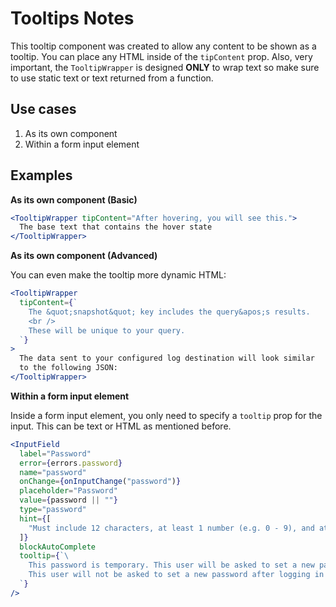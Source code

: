 # Tooltips Notes

This tooltip component was created to allow any content to be shown as a tooltip. You can place any
HTML inside of the `tipContent` prop. Also, very important, the `TooltipWrapper` is designed **ONLY**
to wrap text so make sure to use static text or text returned from a function.

## Use cases

1. As its own component
2. Within a form input element

## Examples

**As its own component (Basic)**
```jsx
<TooltipWrapper tipContent="After hovering, you will see this.">
  The base text that contains the hover state
</TooltipWrapper>
```

**As its own component (Advanced)**

You can even make the tooltip more dynamic HTML:

```jsx
<TooltipWrapper
  tipContent={`
    The &quot;snapshot&quot; key includes the query&apos;s results. 
    <br />
    These will be unique to your query.
  `}
>
  The data sent to your configured log destination will look similar
  to the following JSON:
</TooltipWrapper>
```

**Within a form input element**

Inside a form input element, you only need to specify a `tooltip` prop for the input. This can be
text or HTML as mentioned before.

```jsx
<InputField
  label="Password"
  error={errors.password}
  name="password"
  onChange={onInputChange("password")}
  placeholder="Password"
  value={password || ""}
  type="password"
  hint={[
    "Must include 12 characters, at least 1 number (e.g. 0 - 9), and at least 1 symbol (e.g. &*#)",
  ]}
  blockAutoComplete
  tooltip={`\
    This password is temporary. This user will be asked to set a new password after logging in to the Fleet UI.<br /><br />
    This user will not be asked to set a new password after logging in to fleetctl or the Fleet API.
  `}
/>
```